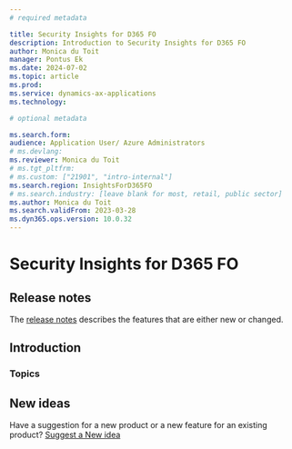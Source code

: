 ```yaml
---
# required metadata

title: Security Insights for D365 FO
description: Introduction to Security Insights for D365 FO
author: Monica du Toit
manager: Pontus Ek
ms.date: 2024-07-02
ms.topic: article
ms.prod: 
ms.service: dynamics-ax-applications
ms.technology: 

# optional metadata

ms.search.form: 
audience: Application User/ Azure Administrators
# ms.devlang: 
ms.reviewer: Monica du Toit
# ms.tgt_pltfrm: 
# ms.custom: ["21901", "intro-internal"]
ms.search.region: InsightsForD365FO
# ms.search.industry: [leave blank for most, retail, public sector]
ms.author: Monica du Toit
ms.search.validFrom: 2023-03-28
ms.dyn365.ops.version: 10.0.32
---
```


# Security Insights for D365 FO

## Release notes
The [release notes](Release-notes.md) describes the features that are either new or changed. 

## Introduction



### Topics




## New ideas
Have a suggestion for a new product or a new feature for an existing product? [Suggest a New idea](https://forms.office.com/r/U9twpSt3in)
